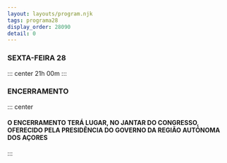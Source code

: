 ```yaml
---
layout: layouts/program.njk
tags: programa28
display_order: 28090
detail: 0
---
```

### SEXTA-FEIRA 28  
::: center
21h 00m
:::
###  ENCERRAMENTO 
::: center
#### O ENCERRAMENTO TERÁ LUGAR, NO JANTAR DO CONGRESSO, OFERECIDO PELA PRESIDÊNCIA DO GOVERNO DA REGIÃO AUTÓNOMA DOS AÇORES
:::
